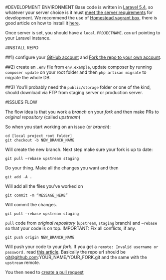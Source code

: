 #DEVELOPMENT ENVIRONMENT
Base code is written in [Laravel 5.4](https://laravel.com/docs/5.4/), so whatever your server choice is it must [meet the server requirements](https://laravel.com/docs/5.4#server-requirements) for development.
We recommend the use of [Homestead vagrant box](https://laravel.com/docs/5.4/homestead), there is good article on how to install it [here](https://scotch.io/tutorials/getting-started-with-laravel-homestead).

Once server is set, you should have a `local.PROJECTNAME.com` url pointing to your Laravel instance. 


#INSTALL REPO

##1) configure your [GitHub account](https://help.github.com/articles/set-up-git/) and [Fork the repo to your own account](https://help.github.com/articles/fork-a-repo/).

##2) create an `.env` file from `env.example`, update composer by running `composer update` on your root folder and then `php artisan migrate` to migrate the whole DB.

##3) You’ll probably need the `public/storage` folder or one of the kind, should download via FTP from staging server or production server.

#ISSUES FLOW

The flow idea is that you work a _branch_ on your *fork* and then make PRs to *original repository* (called _upstream_)

So when you start working on an issue (or _branch_):
```
cd [local project root folder]
git checkout -b NEW_BRANCH_NAME
```
Will create the new branch. Next step make sure your fork is up to date:
```
git pull —rebase upstream staging
```
Do your thing. Make all the changes you want and then
```
git add -A .
```
Will add all the files you’ve worked on
```
git commit -m “MESSAGE_HERE”
```
Will commit the changes.
```
git pull —rebase upstream staging
```
`pull` code from *original repository* (`upstream`, `staging` branch) and `—rebase` so that your code is on top.
IMPORTANT: Fix all conflicts, if any.
```
git push origin NEW_BRANCH_NAME
```
Will push your code to your *fork*. If you get a `remote: Invalid username or password.` read [this article](http://stackoverflow.com/questions/29297154/github-invalid-username-or-password). Basically the repo url should be git@github.com:YOUR_NAME/YOUR_FORK.git and the same with the `upstream` remote.

You then need to [create a pull request](https://help.github.com/articles/about-pull-requests/)
